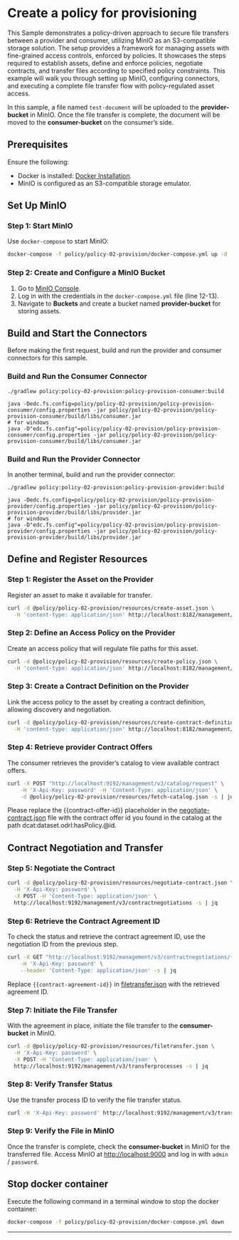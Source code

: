 # Create a policy for provisioning 

This Sample demonstrates a policy-driven approach to secure file transfers between a provider and consumer, utilizing MinIO as an S3-compatible storage solution. The setup provides a framework for managing assets with fine-grained access controls, enforced by policies. It showcases the steps required to establish assets, define and enforce policies, negotiate contracts, and transfer files according to specified policy constraints. This example will walk you through setting up MinIO, configuring connectors, and executing a complete file transfer flow with policy-regulated asset access.

In this sample, a file named `test-document` will be uploaded to the **provider-bucket** in MinIO. Once the file transfer is complete, the document will be moved to the **consumer-bucket** on the consumer’s side.


## Prerequisites

Ensure the following:
- Docker is installed: [Docker Installation](https://docs.docker.com/engine/install/).
- MinIO is configured as an S3-compatible storage emulator.

## Set Up MinIO

### Step 1: Start MinIO

Use `docker-compose` to start MinIO:

```bash
docker-compose -f policy/policy-02-provision/docker-compose.yml up -d
```

### Step 2: Create and Configure a MinIO Bucket

1. Go to [MinIO Console](http://localhost:9001).
2. Log in with the credentials in the `docker-compose.yml` file (line 12-13).
3. Navigate to **Buckets** and create a bucket named **provider-bucket** for storing assets.

## Build and Start the Connectors

Before making the first request, build and run the provider and consumer connectors for this sample.

### Build and Run the Consumer Connector

```shell
./gradlew policy:policy-02-provision:policy-provision-consumer:build

java -Dedc.fs.config=policy/policy-02-provision/policy-provision-consumer/config.properties -jar policy/policy-02-provision/policy-provision-consumer/build/libs/consumer.jar
# for windows
java -D"edc.fs.config"=policy/policy-02-provision/policy-provision-consumer/config.properties -jar policy/policy-02-provision/policy-provision-consumer/build/libs/consumer.jar
```

### Build and Run the Provider Connector

In another terminal, build and run the provider connector:

```shell
./gradlew policy:policy-02-provision:policy-provision-provider:build

java -Dedc.fs.config=policy/policy-02-provision/policy-provision-provider/config.properties -jar policy/policy-02-provision/policy-provision-provider/build/libs/provider.jar
# for windows
java -D"edc.fs.config"=policy/policy-02-provision/policy-provision-provider/config.properties -jar policy/policy-02-provision/policy-provision-provider/build/libs/provider.jar
```

## Define and Register Resources


### Step 1: Register the Asset on the Provider

Register an asset to make it available for transfer.

```bash
curl -d @policy/policy-02-provision/resources/create-asset.json \
  -H 'content-type: application/json' http://localhost:8182/management/v3/assets -s | jq
```

### Step 2: Define an Access Policy on the Provider

Create an access policy that will regulate file paths for this asset.

```bash
curl -d @policy/policy-02-provision/resources/create-policy.json \
  -H 'content-type: application/json' http://localhost:8182/management/v3/policydefinitions -s | jq
```

### Step 3: Create a Contract Definition on the Provider

Link the access policy to the asset by creating a contract definition, allowing discovery and negotiation.

```bash
curl -d @policy/policy-02-provision/resources/create-contract-definition.json \
  -H 'content-type: application/json' http://localhost:8182/management/v3/contractdefinitions -s | jq
```

### Step 4: Retrieve provider Contract Offers

The consumer retrieves the provider’s catalog to view available contract offers.

```bash
curl -X POST "http://localhost:9192/management/v3/catalog/request" \
    -H 'X-Api-Key: password' -H 'Content-Type: application/json' \
    -d @policy/policy-02-provision/resources/fetch-catalog.json -s | jq
```

Please replace the {{contract-offer-id}} placeholder in the [negotiate-contract.json](resources/negotiate-contract.json) file with the contract offer id you found in the catalog at the path dcat:dataset.odrl:hasPolicy.@id.



## Contract Negotiation and Transfer

### Step 5: Negotiate the Contract


```bash
curl -d @policy/policy-02-provision/resources/negotiate-contract.json \
  -H 'X-Api-Key: password' \
  -X POST -H 'Content-Type: application/json' \
  http://localhost:9192/management/v3/contractnegotiations -s | jq
```

### Step 6: Retrieve the Contract Agreement ID

To check the status and retrieve the contract agreement ID, use the negotiation ID from the previous step.

```bash
curl -X GET "http://localhost:9192/management/v3/contractnegotiations/{{contract-negotiation-id}}" \
    -H 'X-Api-Key: password' \
    --header 'Content-Type: application/json' -s | jq
```

Replace `{{contract-agreement-id}}` in [filetransfer.json](resources/filetransfer.json) with the retrieved agreement ID.

### Step 7: Initiate the File Transfer

With the agreement in place, initiate the file transfer to the **consumer-bucket** in MinIO.

```bash
curl -d @policy/policy-02-provision/resources/filetransfer.json \
  -H 'X-Api-Key: password' \
  -X POST -H 'Content-Type: application/json' \
  http://localhost:9192/management/v3/transferprocesses -s | jq
```

### Step 8: Verify Transfer Status

Use the transfer process ID to verify the file transfer status.

```bash
curl -H 'X-Api-Key: password' http://localhost:9192/management/v3/transferprocesses/<transfer-process-id> -s | jq
```

### Step 9: Verify the File in MinIO

Once the transfer is complete, check the **consumer-bucket** in MinIO for the transferred file. Access MinIO at [http://localhost:9000](http://localhost:9000) and log in with `admin` / `password`.

## Stop docker container
Execute the following command in a terminal window to stop the docker container:
```bash
docker-compose -f policy/policy-02-provision/docker-compose.yml down
```

---
